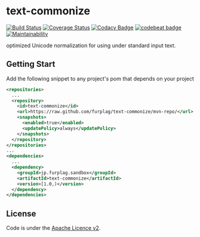 # text-commonize

[![Build Status](https://travis-ci.org/furplag/text-commonize.svg?branch=master)](https://travis-ci.org/furplag/text-commonize)
[![Coverage Status](https://coveralls.io/repos/github/furplag/text-commonize/badge.svg?branch=master)](https://coveralls.io/github/furplag/text-commonize?branch=master)
[![Codacy Badge](https://api.codacy.com/project/badge/Grade/49feeef5102c4e45a8931b09feed4abd)](https://www.codacy.com/app/furplag/text-commonize?utm_source=github.com&amp;utm_medium=referral&amp;utm_content=furplag/text-commonize&amp;utm_campaign=Badge_Grade)
[![codebeat badge](https://codebeat.co/badges/15c40392-e0a7-4d67-955b-9565c78e36c6)](https://codebeat.co/projects/github-com-furplag-text-commonize-master)
[![Maintainability](https://api.codeclimate.com/v1/badges/39a4c2be5b1aeac0e685/maintainability)](https://codeclimate.com/github/furplag/text-commonize/maintainability)

optimized Unicode normalization for using under standard input text.

## Getting Start
Add the following snippet to any project's pom that depends on your project
```xml
<repositories>
  ...
  <repository>
    <id>text-commonize</id>
    <url>https://raw.github.com/furplag/text-commonize/mvn-repo/</url>
    <snapshots>
      <enabled>true</enabled>
      <updatePolicy>always</updatePolicy>
    </snapshots>
  </repository>
</repositories>
...
<dependencies>
  ...
  <dependency>
    <groupId>jp.furplag.sandbox</groupId>
    <artifactId>text-commonize</artifactId>
    <version>[1.0,)</version>
  </dependency>
</dependencies>
```

## License
Code is under the [Apache Licence v2](LICENCE).
